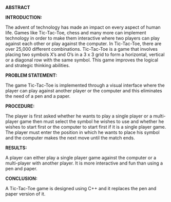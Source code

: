 **ABSTRACT**

**INTRODUCTION:**

The advent of technology has made an impact on every aspect of human life. Games
like Tic-Tac-Toe, chess and many more can implement technology in order to make
them interactive where two players can play against each other or play against
the computer. In Tic-Tac-Toe, there are over 25,000 different combinations.
Tic-Tac-Toe is a game that involves placing two symbols X’s and O’s in a 3 x 3
grid to form a horizontal, vertical or a diagonal row with the same symbol. This
game improves the logical and strategic thinking abilities.

**PROBLEM STATEMENT:**

The game Tic-Tac-Toe is implemented through a visual interface where the player
can play against another player or the computer and this eliminates the need of
a pen and a paper.

**PROCEDURE:**

The player is first asked whether he wants to play a single player or a
multi-player game then must select the symbol he wishes to use and whether he
wishes to start first or the computer to start first if it is a single player
game. The player must enter the position in which he wants to place his symbol
and the computer makes the next move until the match ends.

**RESULTS:**

A player can either play a single player game against the computer or a
multi-player with another player. It is more interactive and fun than using a
pen and paper.

**CONCLUSION:**

A Tic-Tac-Toe game is designed using C++ and it replaces the pen and paper
version of it.
